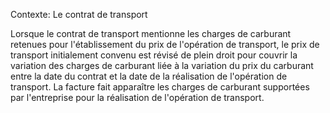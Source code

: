 Contexte: Le contrat de transport

Lorsque le contrat de transport mentionne les charges de carburant retenues pour l'établissement du prix de l'opération de transport, le prix de transport initialement convenu est révisé de plein droit pour couvrir la variation des charges de carburant liée à la variation du prix du carburant entre la date du contrat et la date de la réalisation de l'opération de transport. La facture fait apparaître les charges de carburant supportées par l'entreprise pour la réalisation de l'opération de transport.